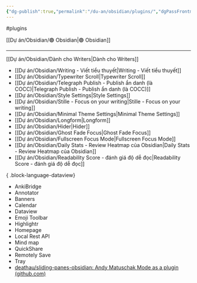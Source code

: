 ```yaml
---
{"dg-publish":true,"permalink":"/du-an/obsidian/plugins/","dgPassFrontmatter":true}
---
```


#plugins 

[[Dự án/Obsidian/🟣 Obsidian\|🟣 Obsidian]]
___

[[Dự án/Obsidian/Dành cho Writers\|Dành cho Writers]]

- [[Dự án/Obsidian/Writing - Viết tiểu thuyết\|Writing - Viết tiểu thuyết]]
- [[Dự án/Obsidian/Typewriter Scroll\|Typewriter Scroll]]
- [[Dự án/Obsidian/Telegraph Publish - Publish ẩn danh (là COCC)\|Telegraph Publish - Publish ẩn danh (là COCC)]]
- [[Dự án/Obsidian/Style Settings\|Style Settings]]
- [[Dự án/Obsidian/Stille - Focus on your writing\|Stille - Focus on your writing]]
- [[Dự án/Obsidian/Minimal Theme Settings\|Minimal Theme Settings]]
- [[Dự án/Obsidian/Longform\|Longform]]
- [[Dự án/Obsidian/Hider\|Hider]]
- [[Dự án/Obsidian/Ghost Fade Focus\|Ghost Fade Focus]]
- [[Dự án/Obsidian/Fullscreen Focus Mode\|Fullscreen Focus Mode]]
- [[Dự án/Obsidian/Daily Stats - Review Heatmap của Obsidian\|Daily Stats - Review Heatmap của Obsidian]]
- [[Dự án/Obsidian/Readability Score - đánh giá độ dễ đọc\|Readability Score - đánh giá độ dễ đọc]]

{ .block-language-dataview}

- AnkiBridge
- Annotator
- Banners
- Calendar
- Dataview
- Emoji Toolbar
- Highlightr
- Homepage
- Local Rest API
- Mind map
- QuickShare
- Remotely Save
- Tray
- [deathau/sliding-panes-obsidian: Andy Matuschak Mode as a plugin (github.com)](https://github.com/deathau/sliding-panes-obsidian)

